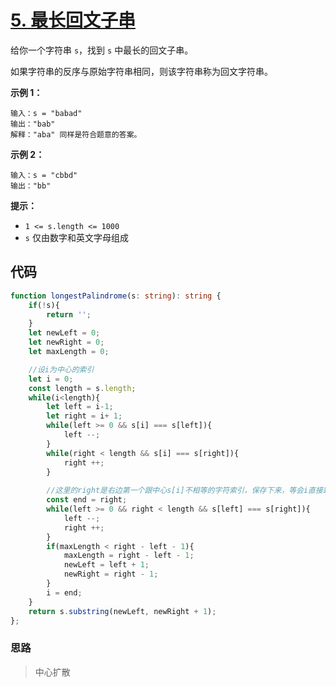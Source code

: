 # [5. 最长回文子串](https://leetcode.cn/problems/longest-palindromic-substring/)

给你一个字符串 `s`，找到 `s` 中最长的回文子串。

如果字符串的反序与原始字符串相同，则该字符串称为回文字符串。

 

**示例 1：**

```
输入：s = "babad"
输出："bab"
解释："aba" 同样是符合题意的答案。
```

**示例 2：**

```
输入：s = "cbbd"
输出："bb"
```

 

**提示：**

-   `1 <= s.length <= 1000`
-   `s` 仅由数字和英文字母组成

## 代码

```ts
function longestPalindrome(s: string): string {
    if(!s){
        return '';
    }
    let newLeft = 0;
    let newRight = 0;
    let maxLength = 0;

    //设i为中心的索引
    let i = 0;
    const length = s.length;
    while(i<length){
        let left = i-1;
        let right = i+ 1;
        while(left >= 0 && s[i] === s[left]){
            left --;
        }
        while(right < length && s[i] === s[right]){
            right ++;
        }
        
        //这里的right是右边第一个跟中心s[i]不相等的字符索引，保存下来，等会i直接跳到end处，可减少重复中心的计算
        const end = right;
        while(left >= 0 && right < length && s[left] === s[right]){
            left --;
            right ++;
        }
        if(maxLength < right - left - 1){
            maxLength = right - left - 1;
            newLeft = left + 1;
            newRight = right - 1;
        }
        i = end;
    }
    return s.substring(newLeft, newRight + 1);
};
```

### 思路

>   中心扩散
